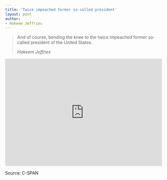```yaml
---
title: 'Twice impeached former so-called president'
layout: post
author:
- Hakeem Jeffries
---
```


> And of course, bending the knee to the twice impeached former so-called president of the United States.
>
> <cite>Hakeem Jeffries</cite>

<iframe width="512" height="350" src="https://www.c-span.org/video/standalone/?c5044768/user-clip-hakeem-jeffries-calls-trump-so-called-president" frameborder="0"></iframe>

Source: C-SPAN
